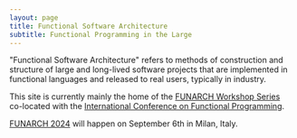 ```yaml
---
layout: page
title: Functional Software Architecture
subtitle: Functional Programming in the Large
---
```


"Functional Software Architecture" refers to methods of construction
and structure of large and long-lived software projects that are
implemented in functional languages and released to real users,
typically in industry.

This site is currently mainly the home of the [FUNARCH Workshop
Series](/events/) co-located with the [International Conference on
Functional Programming](https://www.icfpconference.org/).

[FUNARCH 2024](events/funarch-2024/) will happen on September 6th in
Milan, Italy.

